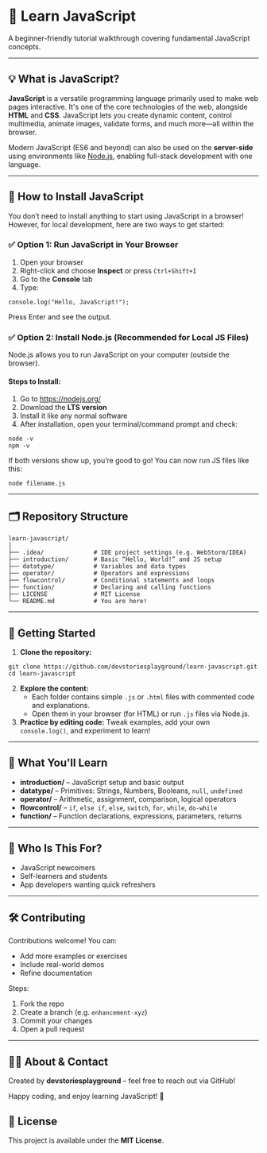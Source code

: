 <!DOCTYPE html>
<html lang="en">
<head>
  <meta charset="UTF-8">
  <meta name="viewport" content="width=device-width, initial-scale=1">
</head>
<body>

  <h1>📘 Learn JavaScript</h1>
  <p>A beginner-friendly tutorial walkthrough covering fundamental JavaScript concepts.</p>

  <hr>

  <h2>💡 What is JavaScript?</h2>
  <p><strong>JavaScript</strong> is a versatile programming language primarily used to make web pages interactive. It's one of the core technologies of the web, alongside <strong>HTML</strong> and <strong>CSS</strong>. JavaScript lets you create dynamic content, control multimedia, animate images, validate forms, and much more—all within the browser.</p>
  <p>Modern JavaScript (ES6 and beyond) can also be used on the <strong>server-side</strong> using environments like <a href="https://nodejs.org/">Node.js</a>, enabling full-stack development with one language.</p>

  <hr>

  <h2>🧰 How to Install JavaScript</h2>
  <p>You don’t need to install anything to start using JavaScript in a browser! However, for local development, here are two ways to get started:</p>

  <h3>✅ Option 1: Run JavaScript in Your Browser</h3>
  <ol>
    <li>Open your browser</li>
    <li>Right-click and choose <strong>Inspect</strong> or press <code>Ctrl+Shift+I</code></li>
    <li>Go to the <strong>Console</strong> tab</li>
    <li>Type:</li>
  </ol>
  <pre><code>console.log("Hello, JavaScript!");</code></pre>
  <p>Press Enter and see the output.</p>

  <h3>✅ Option 2: Install Node.js (Recommended for Local JS Files)</h3>
  <p>Node.js allows you to run JavaScript on your computer (outside the browser).</p>
  <h4>Steps to Install:</h4>
  <ol>
    <li>Go to <a href="https://nodejs.org/">https://nodejs.org/</a></li>
    <li>Download the <strong>LTS version</strong></li>
    <li>Install it like any normal software</li>
    <li>After installation, open your terminal/command prompt and check:</li>
  </ol>
  <pre><code>node -v
npm -v</code></pre>
  <p>If both versions show up, you’re good to go! You can now run JS files like this:</p>
  <pre><code>node filename.js</code></pre>

  <hr>

  <h2>🗂️ Repository Structure</h2>
  <pre><code>learn-javascript/
│
├── .idea/              # IDE project settings (e.g. WebStorm/IDEA)
├── introduction/       # Basic “Hello, World!” and JS setup
├── datatype/           # Variables and data types
├── operator/           # Operators and expressions
├── flowcontrol/        # Conditional statements and loops
├── function/           # Declaring and calling functions
├── LICENSE             # MIT License
└── README.md           # You are here!</code></pre>

  <hr>

  <h2>🚀 Getting Started</h2>
  <ol>
    <li><strong>Clone the repository:</strong></li>
  </ol>
  <pre><code>git clone https://github.com/devstoriesplayground/learn-javascript.git
cd learn-javascript</code></pre>

  <ol start="2">
    <li><strong>Explore the content:</strong>
      <ul>
        <li>Each folder contains simple <code>.js</code> or <code>.html</code> files with commented code and explanations.</li>
        <li>Open them in your browser (for HTML) or run <code>.js</code> files via Node.js.</li>
      </ul>
    </li>
    <li><strong>Practice by editing code:</strong> Tweak examples, add your own <code>console.log()</code>, and experiment to learn!</li>
  </ol>

  <hr>

  <h2>🎯 What You'll Learn</h2>
  <ul>
    <li><strong>introduction/</strong> – JavaScript setup and basic output</li>
    <li><strong>datatype/</strong> – Primitives: Strings, Numbers, Booleans, <code>null</code>, <code>undefined</code></li>
    <li><strong>operator/</strong> – Arithmetic, assignment, comparison, logical operators</li>
    <li><strong>flowcontrol/</strong> – <code>if</code>, <code>else if</code>, <code>else</code>, <code>switch</code>, <code>for</code>, <code>while</code>, <code>do-while</code></li>
    <li><strong>function/</strong> – Function declarations, expressions, parameters, returns</li>
  </ul>

  <hr>

  <h2>🤗 Who Is This For?</h2>
  <ul>
    <li>JavaScript newcomers</li>
    <li>Self-learners and students</li>
    <li>App developers wanting quick refreshers</li>
  </ul>

  <hr>

  <h2>🛠️ Contributing</h2>
  <p>Contributions welcome! You can:</p>
  <ul>
    <li>Add more examples or exercises</li>
    <li>Include real-world demos</li>
    <li>Refine documentation</li>
  </ul>
  <p>Steps:</p>
  <ol>
    <li>Fork the repo</li>
    <li>Create a branch (e.g. <code>enhancement-xyz</code>)</li>
    <li>Commit your changes</li>
    <li>Open a pull request</li>
  </ol>

  <hr>

  <h2>🧑‍💻 About & Contact</h2>
  <p>Created by <strong>devstoriesplayground</strong> – feel free to reach out via GitHub!</p>

  <p>Happy coding, and enjoy learning JavaScript! 🚀</p>

  <h2>📜 License</h2>
  <p>This project is available under the <strong>MIT License</strong>.</p>

</body>
</html>

